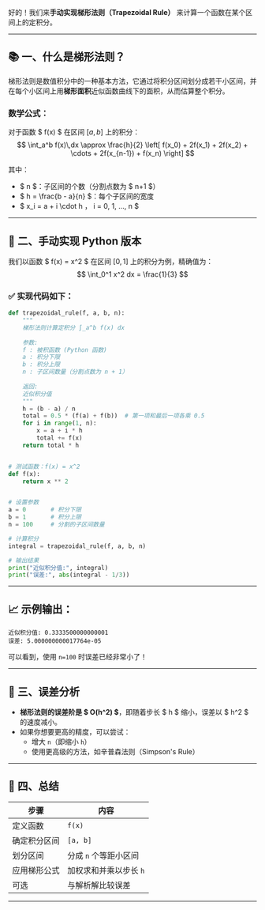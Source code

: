 好的！我们来**手动实现梯形法则（Trapezoidal Rule）** 来计算一个函数在某个区间上的定积分。

---

## 📚 一、什么是梯形法则？

梯形法则是数值积分中的一种基本方法，它通过将积分区间划分成若干小区间，并在每个小区间上用**梯形面积**近似函数曲线下的面积，从而估算整个积分。

### 数学公式：

对于函数 $ f(x) $ 在区间 $[a, b]$ 上的积分：
$$
\int_a^b f(x)\,dx \approx \frac{h}{2} \left[ f(x_0) + 2f(x_1) + 2f(x_2) + \cdots + 2f(x_{n-1}) + f(x_n) \right]
$$

其中：
- $ n $：子区间的个数（分割点数为 $ n+1 $）
- $ h = \frac{b - a}{n} $：每个子区间的宽度
- $ x_i = a + i \cdot h $，$ i = 0, 1, ..., n $

---

## 🧮 二、手动实现 Python 版本

我们以函数 $ f(x) = x^2 $ 在区间 $[0, 1]$ 上的积分为例，精确值为：
$$
\int_0^1 x^2 dx = \frac{1}{3}
$$

### ✅ 实现代码如下：

```python
def trapezoidal_rule(f, a, b, n):
    """
    梯形法则计算定积分 ∫_a^b f(x) dx
    
    参数:
    f : 被积函数 (Python 函数)
    a : 积分下限
    b : 积分上限
    n : 子区间数量（分割点数为 n + 1）
    
    返回:
    近似积分值
    """
    h = (b - a) / n
    total = 0.5 * (f(a) + f(b))  # 第一项和最后一项各乘 0.5
    for i in range(1, n):
        x = a + i * h
        total += f(x)
    return total * h


# 测试函数：f(x) = x^2
def f(x):
    return x ** 2


# 设置参数
a = 0       # 积分下限
b = 1       # 积分上限
n = 100     # 分割的子区间数量

# 计算积分
integral = trapezoidal_rule(f, a, b, n)

# 输出结果
print("近似积分值:", integral)
print("误差:", abs(integral - 1/3))
```

---

## 📈 示例输出：

```
近似积分值: 0.3333500000000001
误差: 5.000000000017764e-05
```

可以看到，使用 `n=100` 时误差已经非常小了！

---

## 🧠 三、误差分析

- **梯形法则的误差阶是 $ O(h^2) $**，即随着步长 $ h $ 缩小，误差以 $ h^2 $ 的速度减小。
- 如果你想要更高的精度，可以尝试：
    - 增大 `n`（即缩小 `h`）
    - 使用更高级的方法，如辛普森法则（Simpson's Rule）

---

## 📌 四、总结

| 步骤 | 内容 |
|------|------|
| 定义函数 | `f(x)` |
| 确定积分区间 | `[a, b]` |
| 划分区间 | 分成 `n` 个等距小区间 |
| 应用梯形公式 | 加权求和并乘以步长 `h` |
| 可选 | 与解析解比较误差 |

---
